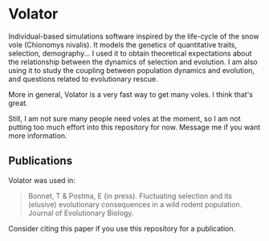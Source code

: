 # Volator

Individual-based simulations software inspired by the life-cycle of the snow vole (Chionomys nivalis). It models the genetics of quantitative traits, selection, demography...
I used it to obtain theoretical expectations about the relationship between the dynamics of selection and evolution.
I am also using it to study the coupling between population dynamics and evolution, and questions related to evolutionary rescue.

More in general, Volator is a very fast way to get many voles. I think that's great.

Still, I am not sure many people need voles at the moment, so I am not putting too much effort into this repository for now. Message me if you want more information.

## Publications

Volator was used in:

> Bonnet, T & Postma, E (in press). Fluctuating selection and its (elusive) evolutionary consequences in a wild rodent population. Journal of Evolutionary Biology.

Consider citing this paper if you use this repository for a publication.
